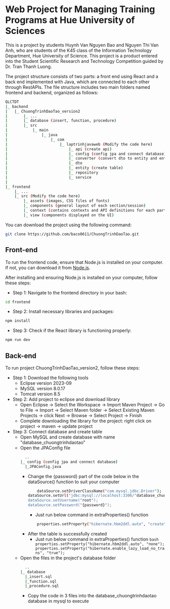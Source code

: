# Web Project for Managing Training Programs at Hue University of Sciences

This is a project by students Huynh Van Nguyen Bao and Nguyen Thi Van Anh, who are students of the K45 class of the Information Technology Department, Hue University of Science. This project is a product entered into the Student Scientific Research and Technology Competition guided by Dr. Tran Thanh Luong.

The project structure consists of two parts: a front end using React and a back end implemented with Java, which are connected to each other through RestAPIs.
The file structure includes two main folders named frontend and backend, organized as follows:

```bash
QLCTDT
|_ backend
|   |_ ChuongTrinhDaoTao_version2
|       |_ ...
|       |_ database (insert, function, procedure)
|       |_ src
|           |_ main
|               |_ java
|                   |_ com
|                       |_ laptrinhjavaweb (Modify the code here)
|                           |_ api (create api)
|                           |_ config (config jpa and connect database)
|                           |_ converter (convert dto to entity and entity to dto)
|                           |_ dto
|                           |_ entity (create table)
|                           |_ repository 
|                           |_ service
|
|_ frontend
    |_ ...
    |_ src (Modify the code here)
        |_ assets (images, CSS files of fonts)
        |_ components (general layout of each section/session)
        |_ context (contains contexts and API definitions for each part)
        |_ view (components displayed on the UI)
```

You can download the project using the following command:
```bash
git clone https://github.com/baco0611/ChuongTrinhDaoTao.git
```

## Front-end
To run the frontend code, ensure that Node.js is installed on your computer. If not, you can download it from <a target="_blank" href="https://nodejs.org/en">Node.js</a>.

After installing and ensuring Node.js is installed on your computer, follow these steps:

- Step 1: Navigate to the frontend directory in your bash:
```bash
cd frontend
```

- Step 2: Install necessary libraries and packages:
```bash
npm install
```

- Step 3: Check if the React library is functioning properly:
```bash
npm run dev
```

## Back-end
To run project ChuongTrinhDaoTao_version2, follow these steps:
- Step 1: Download the following tools
    - Eclipse version 2023-09
    - MySQL version 8.0.17
    - Tomcat version 8.5
- Step 2: Add project to eclipse and download library
    - Open Eclipse -> Select the Workspace -> Import Maven Project -> Go to File -> Import -> Select Maven folder -> Select Existing Maven Projects -> click Next -> Browse -> Select Project -> Finish
    - Complete downloading the library for the project: right click on project -> maven -> update project
- Step 3: Connect database and create table
  	- Open MySQL and create database with name "database_chuongtrinhdaotao"
  	- Open the JPAConfig file 
      	```bash
          ..
        |_ config (config jpa and connect database)
          |_JPAConfig.java
      	```
	  	- Change the {password} part of the code below in the dataSource() function to suit your computer
      		```bash
        		dataSource.setDriverClassName("com.mysql.jdbc.Driver");
			dataSource.setUrl("jdbc:mysql://localhost:3306/"database_chuongtrinhdaotao");
			dataSource.setUsername("root");
			dataSource.setPassword("{password}");
     		 ```
      		- Just run below command in extraProperties() function
       		```bash
        		properties.setProperty("hibernate.hbm2ddl.auto", "create");
       		```
		- After the table is successfully created
  	  	  	- Just run below command in extraProperties() function
              		 ```bash
                		properties.setProperty("hibernate.hbm2ddl.auto", "none");
		        	properties.setProperty("hibernate.enable_lazy_load_no_trans", "true");
                          ```
  	- Open the files in the project's database folder
       	```bash
          ..
        |_ database 
          |_insert.sql
          |_function.sql
          |_procedure.sql
      	```
  	     - Copy the code in 3 files into the database_chuongtrinhdaotao database in mysql to execute

